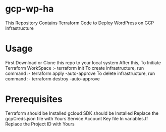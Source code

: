 # gcp-wp-ha 
This Repository Contains Terraform Code to Deploy WordPress on GCP Infrastructure

# Usage
First Download or Clone this repo to your local system
After this, 
To Initiate Terraform WorkSpace :- terraform init
To create infrastructure, run command :- terraform apply -auto-approve
To delete infrastructure, run command :- terraform destroy -auto-approve

# Prerequisites
Terraform should be Installed
gcloud SDK should be Installed
Replace the gcpCreds.json file with Yours Service Account Key file
In variables.tf Replace the Project ID with Yours
